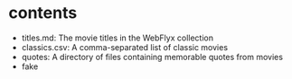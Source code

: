 # contents

- titles.md: The movie titles in the WebFlyx collection
- classics.csv: A comma-separated list of classic movies
- quotes: A directory of files containing memorable quotes from movies
- fake
